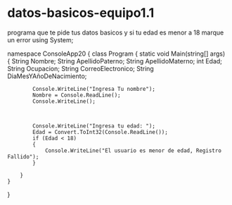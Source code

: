 # datos-basicos-equipo1.1
programa que te pide tus datos basicos y si tu edad es menor a 18 marque un error 
using System;

namespace ConsoleApp20
{
    class Program
    {
        static void Main(string[] args)
        {
            String Nombre;
            String ApellidoPaterno;
            String ApellidoMaterno;
            int Edad;
            String Ocupacion;
            String CorreoElectronico;
            String DiaMesYAñoDeNacimiento;

            Console.WriteLine("Ingresa Tu nombre");
            Nombre = Console.ReadLine();
            Console.WriteLine();



            Console.WriteLine("Ingresa tu edad: ");
            Edad = Convert.ToInt32(Console.ReadLine());
            if (Edad < 18)
            {
                Console.WriteLine("El usuario es menor de edad, Registro Fallido");
            }
            
        }
    }
}
